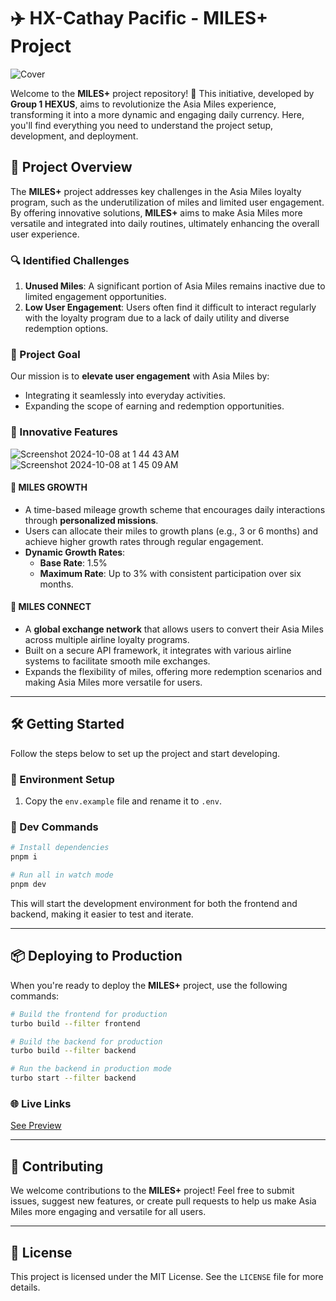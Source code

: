 # ✈️ HX-Cathay Pacific - MILES+ Project
![Cover](https://github.com/user-attachments/assets/65b7956a-e532-4cc0-aa88-3099f96a2303)

Welcome to the **MILES+** project repository! 🚀 This initiative, developed by **Group 1 HEXUS**, aims to revolutionize the Asia Miles experience, transforming it into a more dynamic and engaging daily currency. Here, you'll find everything you need to understand the project setup, development, and deployment.

## 🌟 Project Overview

The **MILES+** project addresses key challenges in the Asia Miles loyalty program, such as the underutilization of miles and limited user engagement. By offering innovative solutions, **MILES+** aims to make Asia Miles more versatile and integrated into daily routines, ultimately enhancing the overall user experience.

### 🔍 Identified Challenges
1. **Unused Miles**: A significant portion of Asia Miles remains inactive due to limited engagement opportunities.
2. **Low User Engagement**: Users often find it difficult to interact regularly with the loyalty program due to a lack of daily utility and diverse redemption options.

### 🎯 Project Goal
Our mission is to **elevate user engagement** with Asia Miles by:
- Integrating it seamlessly into everyday activities.
- Expanding the scope of earning and redemption opportunities.



### 🚀 Innovative Features
![Screenshot 2024-10-08 at 1 44 43 AM](https://github.com/user-attachments/assets/8b514600-b9f1-481b-a419-cf0c6f5fd80f)
![Screenshot 2024-10-08 at 1 45 09 AM](https://github.com/user-attachments/assets/2ca1c526-d8fd-45e3-96b4-1d6f62a525db)
  


#### 🌱 MILES GROWTH
- A time-based mileage growth scheme that encourages daily interactions through **personalized missions**.
- Users can allocate their miles to growth plans (e.g., 3 or 6 months) and achieve higher growth rates through regular engagement.
- **Dynamic Growth Rates**:
  - **Base Rate**: 1.5%
  - **Maximum Rate**: Up to 3% with consistent participation over six months.


#### 🔗 MILES CONNECT
- A **global exchange network** that allows users to convert their Asia Miles across multiple airline loyalty programs.
- Built on a secure API framework, it integrates with various airline systems to facilitate smooth mile exchanges.
- Expands the flexibility of miles, offering more redemption scenarios and making Asia Miles more versatile for users.


---

## 🛠️ Getting Started

Follow the steps below to set up the project and start developing.

### 📁 Environment Setup

1. Copy the `env.example` file and rename it to `.env`.

### 🚀 Dev Commands

```bash
# Install dependencies
pnpm i

# Run all in watch mode
pnpm dev
```

This will start the development environment for both the frontend and backend, making it easier to test and iterate.

---

## 📦 Deploying to Production

When you're ready to deploy the **MILES+** project, use the following commands:

```bash
# Build the frontend for production
turbo build --filter frontend

# Build the backend for production
turbo build --filter backend

# Run the backend in production mode
turbo start --filter backend
```

### 🌐 Live Links
 [See Preview](https://milesplus.netlify.app/)


---

## 🤝 Contributing

We welcome contributions to the **MILES+** project! Feel free to submit issues, suggest new features, or create pull requests to help us make Asia Miles more engaging and versatile for all users.

---

## 📄 License

This project is licensed under the MIT License. See the `LICENSE` file for more details.
